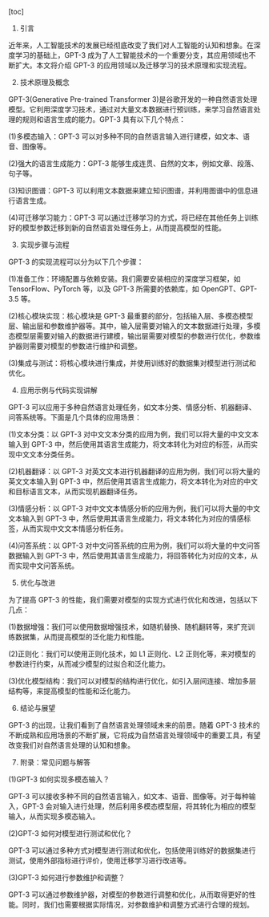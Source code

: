 
[toc]                    
                
                
1. 引言

近年来，人工智能技术的发展已经彻底改变了我们对人工智能的认知和想象。在深度学习的基础上，GPT-3 成为了人工智能技术的一个重要分支，其应用领域也不断扩大。本文将介绍 GPT-3 的应用领域以及迁移学习的技术原理和实现流程。

2. 技术原理及概念

GPT-3(Generative Pre-trained Transformer 3)是谷歌开发的一种自然语言处理模型。它利用深度学习技术，通过对大量文本数据进行预训练，来学习自然语言处理的规则和语言生成的能力。GPT-3 具有以下几个特点：

(1)多模态输入：GPT-3 可以对多种不同的自然语言输入进行建模，如文本、语音、图像等。

(2)强大的语言生成能力：GPT-3 能够生成连贯、自然的文本，例如文章、段落、句子等。

(3)知识图谱：GPT-3 可以利用文本数据来建立知识图谱，并利用图谱中的信息进行语言生成。

(4)可迁移学习能力：GPT-3 可以通过迁移学习的方式，将已经在其他任务上训练好的模型参数迁移到新的自然语言处理任务上，从而提高模型的性能。

3. 实现步骤与流程

GPT-3 的实现流程可以分为以下几个步骤：

(1)准备工作：环境配置与依赖安装。我们需要安装相应的深度学习框架，如 TensorFlow、PyTorch 等，以及 GPT-3 所需要的依赖库，如 OpenGPT、GPT-3.5 等。

(2)核心模块实现：核心模块是 GPT-3 最重要的部分，包括输入层、多模态模型层、输出层和参数维护器等。其中，输入层需要对输入的文本数据进行处理，多模态模型层需要对输入的数据进行建模，输出层需要对模型的参数进行优化，参数维护器则需要对模型的参数进行维护和调整。

(3)集成与测试：将核心模块进行集成，并使用训练好的数据集对模型进行测试和优化。

4. 应用示例与代码实现讲解

GPT-3 可以应用于多种自然语言处理任务，如文本分类、情感分析、机器翻译、问答系统等。下面是几个具体的应用场景：

(1)文本分类：以 GPT-3 对中文文本分类的应用为例，我们可以将大量的中文文本输入到 GPT-3 中，然后使用其语言生成能力，将文本转化为对应的标签，从而实现中文文本分类任务。

(2)机器翻译：以 GPT-3 对英文文本进行机器翻译的应用为例，我们可以将大量的英文文本输入到 GPT-3 中，然后使用其语言生成能力，将文本转化为对应的中文和目标语言文本，从而实现机器翻译任务。

(3)情感分析：以 GPT-3 对中文文本情感分析的应用为例，我们可以将大量的中文文本输入到 GPT-3 中，然后使用其语言生成能力，将文本转化为对应的情感标签，从而实现中文文本情感分析任务。

(4)问答系统：以 GPT-3 对中文问答系统的应用为例，我们可以将大量的中文问答数据输入到 GPT-3 中，然后使用其语言生成能力，将回答转化为对应的文本，从而实现中文问答系统。

5. 优化与改进

为了提高 GPT-3 的性能，我们需要对模型的实现方式进行优化和改进，包括以下几点：

(1)数据增强：我们可以使用数据增强技术，如随机替换、随机翻转等，来扩充训练数据集，从而提高模型的泛化能力和性能。

(2)正则化：我们可以使用正则化技术，如 L1 正则化、L2 正则化等，来对模型的参数进行约束，从而减少模型的过拟合和泛化能力。

(3)优化模型结构：我们可以对模型的结构进行优化，如引入层间连接、增加多层结构等，来提高模型的性能和泛化能力。

6. 结论与展望

GPT-3 的出现，让我们看到了自然语言处理领域未来的前景。随着 GPT-3 技术的不断成熟和应用场景的不断扩展，它将成为自然语言处理领域中的重要工具，有望改变我们对自然语言处理的认知和想象。

7. 附录：常见问题与解答

(1)GPT-3 如何实现多模态输入？

GPT-3 可以接收多种不同的自然语言输入，如文本、语音、图像等。对于每种输入，GPT-3 会对输入进行处理，然后利用多模态模型层，将其转化为相应的模型输入，从而实现多模态输入。

(2)GPT-3 如何对模型进行测试和优化？

GPT-3 可以通过多种方式对模型进行测试和优化，包括使用训练好的数据集进行测试，使用外部指标进行评价，使用迁移学习进行改进等。

(3)GPT-3 如何进行参数维护和调整？

GPT-3 可以通过参数维护器，对模型的参数进行调整和优化，从而取得更好的性能。同时，我们也需要根据实际情况，对参数维护和调整方式进行合理的规划。

